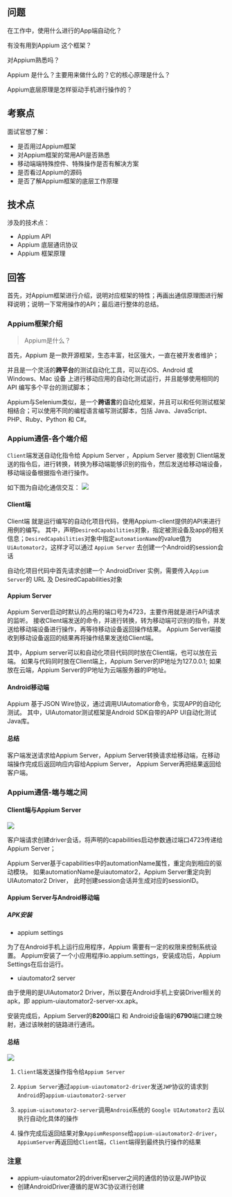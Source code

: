 ## 问题

在工作中，使用什么进行的App端自动化？

有没有用到Appium 这个框架？

对Appium熟悉吗？

Appium 是什么？主要用来做什么的？它的核心原理是什么？

Appium底层原理是怎样驱动手机进行操作的？
## 考察点
面试官想了解：
- 是否用过Appium框架
- 对Appium框架的常用API是否熟悉
- 移动端端特殊控件、特殊操作是否有解决方案
- 是否看过Appium的源码
- 是否了解Appium框架的底层工作原理
## 技术点
涉及的技术点：
- Appium API
- Appium 底层通讯协议
- Appium 框架原理
## 回答
首先，对Appium框架进行介绍，说明对应框架的特性；再画出通信原理图进行解释说明；说明一下常用操作的API；最后进行整体的总结。
### Appium框架介绍
>Appium是什么？

首先，Appium 是一款开源框架，生态丰富，社区强大，一直在被开发者维护；

并且是一个灵活的**跨平台**的测试自动化工具，可以在iOS、Android 或 Windows、Mac 设备
上进行移动应用的自动化测试运行，并且能够使用相同的 API 编写多个平台的测试脚本；

Appium与Selenium类似，是一个**跨语言**的自动化框架，并且可以和任何测试框架相结合；可以使用不同的编程语言编写测试脚本，包括 Java、JavaScript、PHP、Ruby、Python 和 C#。

### Appium通信-各个端介绍
`Client`端发送自动化指令给 Appium Server ，Appium Server 接收到 Client端发送的指令后，进行转换，转换为移动端能够识别的指令，然后发送给移动端设备，移动端设备根据指令进行操作。

如下图为自动化通信交互：
![](https://cdn.jsdelivr.net/gh/testeru-top/top-images/tester/202211171710234.png)
#### Client端
Client端 就是运行编写的自动化项目代码，使用Appium-client提供的API来进行用例的编写。
其中，声明`DesiredCapabilities`对象，指定被测设备及app的相关信息；`DesiredCapabilities`对象中指定`automationName`的value值为`UiAutomator2`，这样才可以通过 `Appium Server` 去创建一个Android的session会话

自动化项目代码中首先请求创建一个 AndroidDriver 实例，需要传入`Appium Server`的 URL 及 DesiredCapabilities对象

#### Appium Server
Appium Server启动时默认的占用的端口号为4723，主要作用就是进行API请求的监听。
接收Client端发送的命令，并进行转换，转为移动端可识别的指令，并发送给移动端设备进行操作，再等待移动设备返回操作结果。
Appium Server端接收到移动设备返回的结果再将操作结果发送给Client端。

其中，Appium server可以和自动化项目代码同时放在Client端，也可以放在云端。
如果与代码同时放在Client端上，Appium Server的IP地址为127.0.0.1; 
如果放在云端，Appium Server的IP地址为云端服务器的IP地址。

#### Android移动端
Appium 基于JSON Wire协议，通过调用UIAutomatior命令，实现APP的自动化测试。
其中，UIAutomator测试框架是Android SDK自带的APP UI自动化测试Java库。

#### 总结
客户端发送请求给Appium Server，Appium Server转换请求给移动端，在移动端操作完成后返回响应内容给Appium Server，
Appium Server再把结果返回给客户端。
### Appium通信-端与端之间
#### Client端与Appium Server

![](https://cdn.jsdelivr.net/gh/TesterDevSoul/pic/manual/202211161734455.png)

客户端请求创建driver会话，将声明的capabilities启动参数通过端口4723传递给Appium Server；

Appium Server基于capabilities中的automationName属性，重定向到相应的驱动模块。
如果automationName是uiautomator2，Appium Server重定向到UIAutomator2 Driver，
此时创建session会话并生成对应的sessionID。

#### Appium Server与Android移动端
##### APK安装 
- appium settings

为了在Android手机上运行应用程序，Appium 需要有一定的权限来控制系统设置。
Appium安装了一个小应用程序io.appium.settings，安装成功后，Appium Settings在后台运行。

- uiautomator2 server

由于使用的是UIAutomator2 Driver，所以要在Android手机上安装Driver相关的apk，即 appium-uiautomator2-server-xx.apk。

安装完成后，Appium Server的**8200**端口 和 Android设备端的**6790**端口建立映射，通过该映射的链路进行通讯。

#### 总结
![](https://cdn.jsdelivr.net/gh/TesterDevSoul/pic/manual/202211171647746.png)

1. `Client`端发送操作指令给`Appium Server`

2. `Appium Server`通过`appium-uiautomator2-driver`发送`JWP`协议的请求到`Android`的`appium-uiautomator2-server`

3. `appium-uiautomator2-server`调用`Android`系统的 `Google UIAutomator2` 去以执行自动化具体的操作
4. 操作完成后返回结果对象`AppiumResponse`给`appium-uiautomator2-driver`，`AppiumServer`再返回给`Client`端，`Client`端得到最终执行操作的结果


### 注意
- appium-uiautomator2的driver和server之间的通信的协议是JWP协议
- 创建AndroidDriver遵循的是W3C协议进行创建